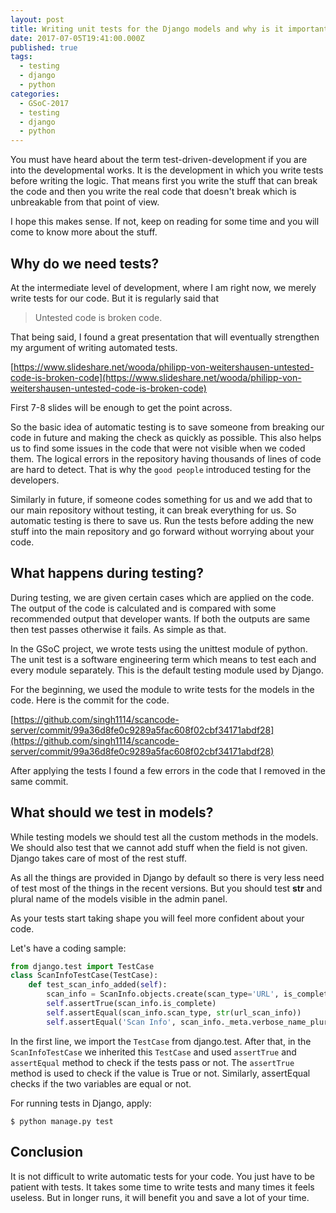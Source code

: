 ```yaml
---
layout: post
title: Writing unit tests for the Django models and why is it important?
date: 2017-07-05T19:41:00.000Z
published: true
tags:
  - testing
  - django
  - python
categories:
  - GSoC-2017
  - testing
  - django
  - python
---
```


You must have heard about the term test-driven-development if you are into the developmental works. It is the development in which you write tests before writing the logic. That means first you write the stuff that can break the code and then you write the real code that doesn't break which is unbreakable from that point of view.

I hope this makes sense. If not, keep on reading for some time and you will come to know more about the stuff.

## Why do we need tests?

At the intermediate level of development, where I am right now, we merely write tests for our code. But it is regularly said that

> Untested code is broken code.

That being said, I found a great presentation that will eventually strengthen my argument of writing automated tests.

[https://www.slideshare.net/wooda/philipp-von-weitershausen-untested-code-is-broken-code](https://www.slideshare.net/wooda/philipp-von-weitershausen-untested-code-is-broken-code)

First 7-8 slides will be enough to get the point across.

So the basic idea of automatic testing is to save someone from breaking our code in future and making the check as quickly as possible. This also helps us to find some issues in the code that were not visible when we coded them. The logical errors in the repository having thousands of lines of code are hard to detect. That is why the `good people` introduced testing for the developers.

Similarly in future, if someone codes something for us and we add that to our main repository without testing, it can break everything for us. So automatic testing is there to save us. Run the tests before adding the new stuff into the main repository and go forward without worrying about your code.

## What happens during testing?

During testing, we are given certain cases which are applied on the code. The output of the code is calculated and is compared with some recommended output that developer wants. If both the outputs are same then test passes otherwise it fails. As simple as that.

In the GSoC project, we wrote tests using the unittest module of python. The unit test is a software engineering term which means to test each and every module separately. This is the default testing module used by Django.

For the beginning, we used the module to write tests for the models in the code. Here is the commit for the code.

[https://github.com/singh1114/scancode-server/commit/99a36d8fe0c9289a5fac608f02cbf34171abdf28](https://github.com/singh1114/scancode-server/commit/99a36d8fe0c9289a5fac608f02cbf34171abdf28)

After applying the tests I found a few errors in the code that I removed in the same commit.

## What should we test in models?

While testing models we should test all the custom methods in the models. We should also test that we cannot add stuff when the field is not given. Django takes care of most of the rest stuff.

As all the things are provided in Django by default so there is very less need of test most of the things in the recent versions. But you should test __str__ and plural name of the models visible in the admin panel.

As your tests start taking shape you will feel more confident about your code.

Let's have a coding sample:

```python    
from django.test import TestCase
class ScanInfoTestCase(TestCase):
    def test_scan_info_added(self):
        scan_info = ScanInfo.objects.create(scan_type='URL', is_complete=True)
        self.assertTrue(scan_info.is_complete)
        self.assertEqual(scan_info.scan_type, str(url_scan_info))
        self.assertEqual('Scan Info', scan_info._meta.verbose_name_plural)
```


In the first line, we import the `TestCase` from django.test. After that, in the `ScanInfoTestCase` we inherited this `TestCase` and used `assertTrue` and `assertEqual` method to check if the tests pass or not. The `assertTrue` method is used to check if the value is True or not. Similarly, assertEqual checks if the two variables are equal or not.

For running tests in Django, apply:
    
`$ python manage.py test`

## Conclusion

It is not difficult to write automatic tests for your code. You just have to be patient with tests. It takes some time to write tests and many times it feels useless. But in longer runs, it will benefit you and save a lot of your time.
